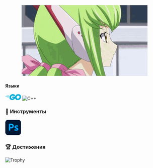 <div align="center">
  <img src="assets/cc-code-geass.gif" width="400">
</div>

#### Языки
<div>
  <img src="assets/go.svg" width="50" alt="Go">
  <img src="assets/cplusplus.png" width="50" alt="C++">
</div>

### 🔧 **Инструменты**
<div>
  <img src="assets/photoshop.png" width="50" alt="Photoshop">
</div>


### 🏆 **Достижения**
![Trophy](https://github-profile-trophy.vercel.app/?username=byTheTV&theme=onedark)

